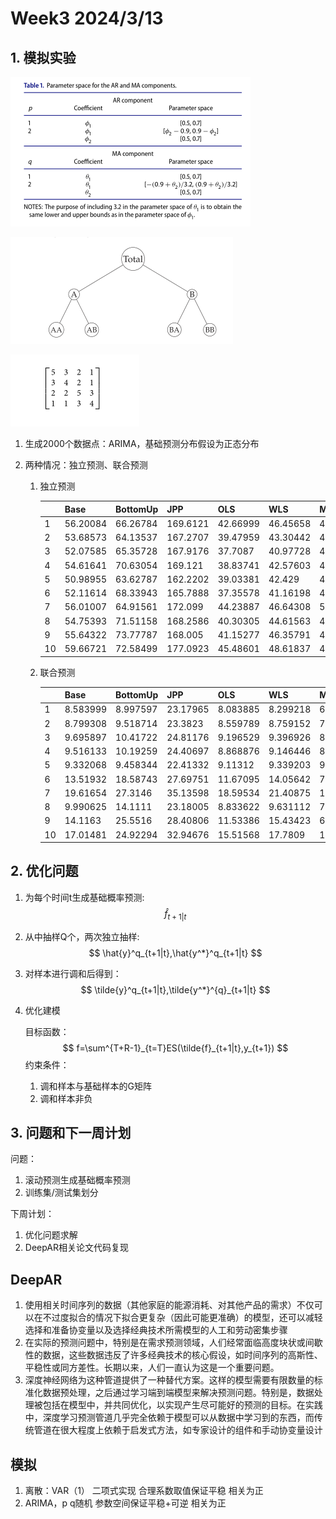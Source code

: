 # Week3 2024/3/13

## 1. 模拟实验

![image-20240313140711066](Typora_images/image-20240313140711066.png)



![image-20240313140724319](Typora_images/image-20240313140724319.png)

![image-20240313140739948](Typora_images/image-20240313140739948.png)

1. 生成2000个数据点：ARIMA，基础预测分布假设为正态分布

2. 两种情况：独立预测、联合预测

   1. 独立预测

      |      | Base     | BottomUp | JPP      | OLS      | WLS      | MinTSam  | MinTShr  |
      | ---- | -------- | -------- | -------- | -------- | -------- | -------- | -------- |
      | 1    | 56.20084 | 66.26784 | 169.6121 | 42.66999 | 46.45658 | 46.55699 | 41.34433 |
      | 2    | 53.68573 | 64.13537 | 167.2707 | 39.47959 | 43.30442 | 45.72146 | 39.97087 |
      | 3    | 52.07585 | 65.35728 | 167.9176 | 37.7087  | 40.97728 | 42.40264 | 37.02596 |
      | 4    | 54.61641 | 70.63054 | 169.121  | 38.83741 | 42.57603 | 47.04594 | 40.77153 |
      | 5    | 50.98955 | 63.62787 | 162.2202 | 39.03381 | 42.429   | 44.24454 | 39.43321 |
      | 6    | 52.11614 | 68.33943 | 165.7888 | 37.35578 | 41.16198 | 42.1126  | 36.18619 |
      | 7    | 56.01007 | 64.91561 | 172.099  | 44.23887 | 46.64308 | 51.64033 | 44.65966 |
      | 8    | 54.75393 | 71.51158 | 168.2586 | 40.30305 | 44.61563 | 46.7056  | 39.79782 |
      | 9    | 55.64322 | 73.77787 | 168.005  | 41.15277 | 46.35791 | 47.56964 | 41.54648 |
      | 10   | 59.66721 | 72.58499 | 177.0923 | 45.48601 | 48.61837 | 49.15131 | 43.86218 |

   2. 联合预测

      |      | Base     | BottomUp | JPP      | OLS      | WLS      | MinTSam  | MinTShr  |
      | ---- | -------- | -------- | -------- | -------- | -------- | -------- | -------- |
      | 1    | 8.583999 | 8.997597 | 23.17965 | 8.083885 | 8.299218 | 6.790594 | 6.666346 |
      | 2    | 8.799308 | 9.518714 | 23.3823  | 8.559789 | 8.759152 | 7.929732 | 7.968844 |
      | 3    | 9.695897 | 10.41722 | 24.81176 | 9.196529 | 9.396926 | 8.146344 | 8.316268 |
      | 4    | 9.516133 | 10.19259 | 24.40697 | 8.868876 | 9.146446 | 8.532375 | 8.644004 |
      | 5    | 9.332068 | 9.458344 | 22.41332 | 9.11312  | 9.339203 | 9.395234 | 9.292642 |
      | 6    | 13.51932 | 18.58743 | 27.69751 | 11.67095 | 14.05642 | 7.306386 | 7.458369 |
      | 7    | 19.61654 | 27.3146  | 35.13598 | 18.59534 | 21.40875 | 12.23522 | 12.3505  |
      | 8    | 9.990625 | 14.1111  | 23.18005 | 8.833622 | 9.631112 | 7.514502 | 7.711016 |
      | 9    | 14.1163  | 25.5516  | 28.40806 | 11.53386 | 15.43423 | 6.514444 | 6.512657 |
      | 10   | 17.01481 | 24.92294 | 32.94676 | 15.51568 | 17.7809  | 10.44994 | 10.46287 |

## 2. 优化问题

1. 为每个时间t生成基础概率预测:
   $$
   \hat{f}_{t+1|t}
   $$

2. 从中抽样Q个，两次独立抽样:
   $$
   \hat{y}^q_{t+1|t},\hat{y^*}^q_{t+1|t}
   $$

3. 对样本进行调和后得到：
   $$
   \tilde{y}^q_{t+1|t},\tilde{y^*}^{q}_{t+1|t}
   $$

4. 优化建模

   目标函数：
   $$
   f=\sum^{T+R-1}_{t=T}ES(\tilde{f}_{t+1|t},y_{t+1})
   $$
   约束条件：

   1. 调和样本与基础样本的G矩阵
   2. 调和样本非负

## 3. 问题和下一周计划

问题：

1. 滚动预测生成基础概率预测
2. 训练集/测试集划分

下周计划：

1. 优化问题求解
2. DeepAR相关论文代码复现

## DeepAR

1. 使用相关时间序列的数据（其他家庭的能源消耗、对其他产品的需求）不仅可以在不过度拟合的情况下拟合更复杂（因此可能更准确）的模型，还可以减轻选择和准备协变量以及选择经典技术所需模型的人工和劳动密集步骤
2. 在实际的预测问题中，特别是在需求预测领域，人们经常面临高度块状或间歇性的数据，这些数据违反了许多经典技术的核心假设，如时间序列的高斯性、平稳性或同方差性。长期以来，人们一直认为这是一个重要问题。
3. 深度神经网络为这种管道提供了一种替代方案。这样的模型需要有限数量的标准化数据预处理，之后通过学习端到端模型来解决预测问题。特别是，数据处理被包括在模型中，并共同优化，以实现产生尽可能好的预测的目标。在实践中，深度学习预测管道几乎完全依赖于模型可以从数据中学习到的东西，而传统管道在很大程度上依赖于启发式方法，如专家设计的组件和手动协变量设计



## 模拟

1. 离散：VAR（1） 二项式实现  合理系数取值保证平稳 相关为正
2. ARIMA，p q随机 参数空间保证平稳+可逆 相关为正